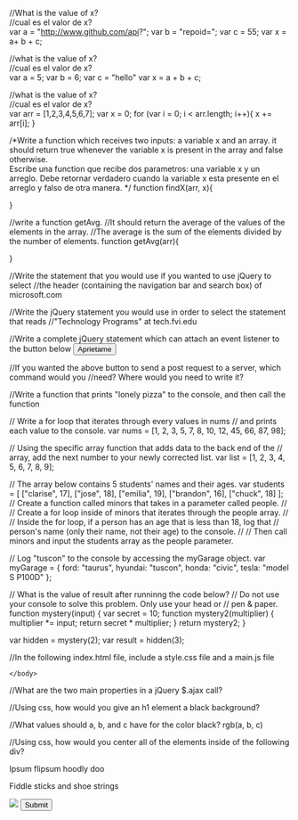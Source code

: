//What is the value of x?  
//cual es el valor de x?  
var a = "http://www.github.com/api?";
var b = "repoid=";
var c = 55;
var x = a+ b + c;



//what is the value of x?  
//cual es el valor de x?  
var a = 5;
var b = 6;
var c = "hello"
var x = a + b + c;



//what is the value of x?  
//cual es el valor de x?  
var arr = [1,2,3,4,5,6,7];
var x = 0;
for (var i = 0; i < arr.length; i++){
    x += arr[i];
}




/*Write a function which receives two inputs: a variable x and an array.
it should return true whenever the variable x is present in the array
and false otherwise.  
Escribe una function que recibe dos parametros: una variable x y un arreglo. Debe retornar verdadero cuando la variable x esta presente en el arreglo y falso de otra manera.
*/
function findX(arr, x){

}




//write a function getAvg.
//It should return the average of the values of the elements in the array.
//The average is the sum of the elements divided by the number of elements.
function getAvg(arr){

}





//Write the statement that you would use if you wanted to use jQuery to select
//the header (containing the navigation bar and search box) of microsoft.com




//Write the jQuery statement you would use in order to select the statement that reads
//"Technology Programs" at tech.fvi.edu






//Write a complete jQuery statement which can attach an event listener to the button below
<button id="el-boton">Aprietame</button>





//If you wanted the above button to send a post request to a server, which command would you
//need? Where would you need to write it?





//Write a function that prints "lonely pizza" to the console, and then call the function






// Write a for loop that iterates through every values in nums
// and prints each value to the console.
var nums = [1, 2, 3, 5, 7, 8, 10, 12, 45, 66, 87, 98];





// Using the specific array function that adds data to the back end of the
// array, add the next number to your newly corrected list.
var list = [1, 2, 3, 4, 5, 6, 7, 8, 9];






// The array below contains 5 students' names and their ages.
var students = [
  ["clarise", 17],
  ["jose", 18],
  ["emilia", 19],
  ["brandon", 16],
  ["chuck", 18]
];
// Create a function called minors that takes in a parameter called people.
//
// Create a for loop inside of minors that iterates through the people array.
//
// Inside the for loop, if a person has an age that is less than 18, log that
// person's name (only their name, not their age) to the console.
//
// Then call minors and input the students array as the people parameter.





// Log "tuscon" to the console by accessing the myGarage object.
var myGarage = {
  ford: "taurus",
  hyundai: "tuscon",
  honda: "civic",
  tesla: "model S P100D"
};




// What is the value of result after runninng the code below?
// Do not use your console to solve this problem. Only use your head or
// pen & paper.
function mystery(input) {
  var secret = 10;
  function mystery2(multiplier) {
    multiplier *= input;
    return secret * multiplier;
  }
  return mystery2;
}

var hidden = mystery(2);
var result = hidden(3);





//In the following index.html file, include a style.css file and a main.js file
<!DOCTYPE html>
<html>
    <head>
        <meta charset="UTF-8">
        <meta name="viewport" content="width=device-width, initial-scale=1.0">
        <meta http-equiv="X-UA-Compatible" content="ie=edge">
        <title>App</title>
    </head>
    <body>

    </body>
</html>





//What are the two main properties in a jQuery $.ajax call?




//Using css, how would you give an h1 element a black background?




//What values should a, b, and c have for the color black?
rgb(a, b, c)




//Using css, how would you center all of the elements inside of the following div?
<div class="freedom">
    <p>Ipsum flipsum hoodly doo</p>
    <p>Fiddle sticks and shoe strings</p>
    <img src="img/donald-trump-eating-cake.gif">
    <button type="submit">Submit</button>
</div>
